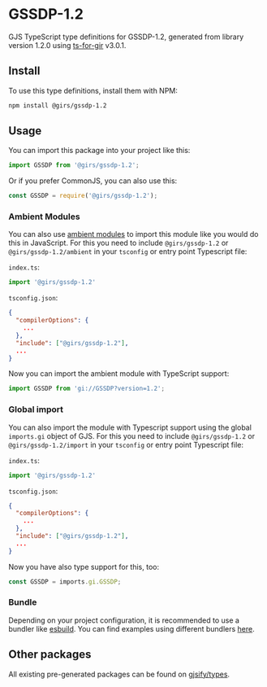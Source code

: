 
# GSSDP-1.2

GJS TypeScript type definitions for GSSDP-1.2, generated from library version 1.2.0 using [ts-for-gir](https://github.com/gjsify/ts-for-gir) v3.0.1.


## Install

To use this type definitions, install them with NPM:
```bash
npm install @girs/gssdp-1.2
```

## Usage

You can import this package into your project like this:
```ts
import GSSDP from '@girs/gssdp-1.2';
```

Or if you prefer CommonJS, you can also use this:
```ts
const GSSDP = require('@girs/gssdp-1.2');
```

### Ambient Modules

You can also use [ambient modules](https://github.com/gjsify/ts-for-gir/tree/main/packages/cli#ambient-modules) to import this module like you would do this in JavaScript.
For this you need to include `@girs/gssdp-1.2` or `@girs/gssdp-1.2/ambient` in your `tsconfig` or entry point Typescript file:

`index.ts`:
```ts
import '@girs/gssdp-1.2'
```

`tsconfig.json`:
```json
{
  "compilerOptions": {
    ...
  },
  "include": ["@girs/gssdp-1.2"],
  ...
}
```

Now you can import the ambient module with TypeScript support: 

```ts
import GSSDP from 'gi://GSSDP?version=1.2';
```

### Global import

You can also import the module with Typescript support using the global `imports.gi` object of GJS.
For this you need to include `@girs/gssdp-1.2` or `@girs/gssdp-1.2/import` in your `tsconfig` or entry point Typescript file:

`index.ts`:
```ts
import '@girs/gssdp-1.2'
```

`tsconfig.json`:
```json
{
  "compilerOptions": {
    ...
  },
  "include": ["@girs/gssdp-1.2"],
  ...
}
```

Now you have also type support for this, too:

```ts
const GSSDP = imports.gi.GSSDP;
```

### Bundle

Depending on your project configuration, it is recommended to use a bundler like [esbuild](https://esbuild.github.io/). You can find examples using different bundlers [here](https://github.com/gjsify/ts-for-gir/tree/main/examples).

## Other packages

All existing pre-generated packages can be found on [gjsify/types](https://github.com/gjsify/types).

